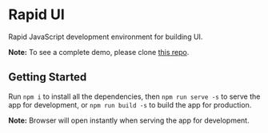 # Rapid UI

Rapid JavaScript development environment for building UI.

**Note:** To see a complete demo, please clone [this repo](https://github.com/nuotron/rapid-ui-demo).

## Getting Started

Run `npm i` to install all the dependencies,
then `npm run serve -s` to serve the app for development,
or `npm run build -s` to build the app for production.

**Note:** Browser will open instantly when serving the app for development.

